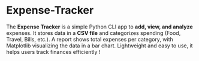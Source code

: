 # Expense-Tracker
The **Expense Tracker** is a simple Python CLI app to **add, view, and analyze** expenses. It stores data in a **CSV file** and categorizes spending (Food, Travel, Bills, etc.). A report shows total expenses per category, with Matplotlib visualizing the data in a bar chart. Lightweight and easy to use, it helps users track finances efficiently !

